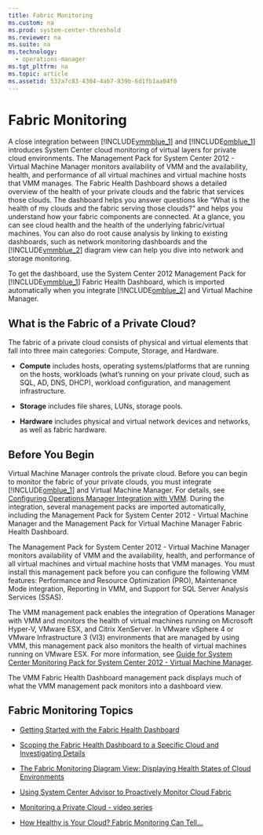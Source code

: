 ```yaml
---
title: Fabric Monitoring
ms.custom: na
ms.prod: system-center-threshold
ms.reviewer: na
ms.suite: na
ms.technology: 
  - operations-manager
ms.tgt_pltfrm: na
ms.topic: article
ms.assetid: 532a7c83-4304-4ab7-839b-6d1fb1aa04f0
---
```

# Fabric Monitoring
A close integration between [!INCLUDE[vmmblue_1](../../om/manage/includes/vmmblue_1_md.md)] and [!INCLUDE[omblue_1](../../om/manage/includes/omblue_1_md.md)] introduces System Center cloud monitoring of virtual layers for private cloud environments. The Management Pack for System Center 2012 \- Virtual Machine Manager monitors availability of VMM and the availability, health, and performance of all virtual machines and virtual machine hosts that VMM manages. The Fabric Health Dashboard shows a detailed overview of the health of your private clouds and the fabric that services those clouds. The dashboard helps you answer questions like “What is the health of my clouds and the fabric serving those clouds?” and helps you understand how your fabric components are connected. At a glance, you can see cloud health and the health of the underlying fabric\/virtual machines. You can also do root cause analysis by linking to existing dashboards, such as network monitoring dashboards and the [!INCLUDE[vmmblue_2](../../om/manage/includes/vmmblue_2_md.md)] diagram view can help you dive into network and storage monitoring.  
  
To get the dashboard, use the System Center 2012 Management Pack for [!INCLUDE[vmmblue_1](../../om/manage/includes/vmmblue_1_md.md)] Fabric Health Dashboard, which is imported automatically when you integrate [!INCLUDE[omblue_2](../../om/manage/includes/omblue_2_md.md)] and Virtual Machine Manager.  
  
## What is the Fabric of a Private Cloud?  
The fabric of a private cloud consists of physical and virtual elements that fall into three main categories: Compute, Storage, and Hardware.  
  
-   **Compute** includes hosts, operating systems\/platforms that are running on the hosts, workloads \(what’s running on your private cloud, such as SQL, AD, DNS, DHCP\), workload configuration, and management infrastructure.  
  
-   **Storage** includes file shares, LUNs, storage pools.  
  
-   **Hardware** includes physical and virtual network devices and networks, as well as fabric hardware.  
  
## Before You Begin  
Virtual Machine Manager controls the private cloud. Before you can begin to monitor the fabric of your private clouds, you must integrate [!INCLUDE[omblue_1](../../om/manage/includes/omblue_1_md.md)] and Virtual Machine Manager. For details, see [Configuring Operations Manager Integration with VMM](http://go.microsoft.com/fwlink/?LinkId=325587). During the integration, several management packs are imported automatically, including the Management Pack for System Center 2012 \- Virtual Machine Manager and the Management Pack for Virtual Machine Manager Fabric Health Dashboard.  
  
The Management Pack for System Center 2012 \- Virtual Machine Manager monitors availability of VMM and the availability, health, and performance of all virtual machines and virtual machine hosts that VMM manages. You must install this management pack before you can configure the following VMM features: Performance and Resource Optimization \(PRO\), Maintenance Mode integration, Reporting in VMM, and Support for SQL Server Analysis Services \(SSAS\).  
  
The VMM management pack enables the integration of Operations Manager with VMM and monitors the health of virtual machines running on Microsoft Hyper\-V, VMware ESX, and Citrix XenServer. In VMware vSphere 4 or VMware Infrastructure 3 \(VI3\) environments that are managed by using VMM, this management pack also monitors the health of virtual machines running on VMware ESX. For more information, see [Guide for System Center Monitoring Pack for System Center 2012 \- Virtual Machine Manager](http://technet.microsoft.com/library/jj126988.aspx).  
  
The VMM Fabric Health Dashboard management pack displays much of what the VMM management pack monitors into a dashboard view.  
  
## Fabric Monitoring Topics  
  
-   [Getting Started with the Fabric Health Dashboard](../../om/manage/Getting-Started-with-the-Fabric-Health-Dashboard.md)  
  
-   [Scoping the Fabric Health Dashboard to a Specific Cloud and Investigating Details](../../om/manage/Scoping-the-Fabric-Health-Dashboard-to-a-Specific-Cloud-and-Investigating-Details.md)  
  
-   [The Fabric Monitoring Diagram View: Displaying Health States of Cloud Environments](../Topic/The%20Fabric%20Monitoring%20Diagram%20View:%20Displaying%20Health%20States%20of%20Cloud%20Environments.md)  
  
-   [Using System Center Advisor to Proactively Monitor Cloud Fabric](../../om/manage/Using-System-Center-Advisor-to-Proactively-Monitor-Cloud-Fabric.md)  
  
-   [Monitoring a Private Cloud \- video series](https://curah.microsoft.com/217123/monitoring-a-private-cloud-video-series)  
  
-   [How Healthy is Your Cloud? Fabric Monitoring Can Tell...](http://curah.microsoft.com/42340/how-healthy-is-your-cloud-fabric-monitoring-can-tell)  
  
